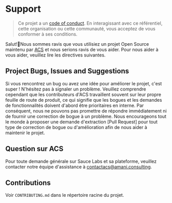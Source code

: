 Support
=======

> Ce projet a un [code of conduct](https://github.com/contactacs/Medium-framework-mobile-android/blob/main/CODE_OF_CONDUCT.md). En interagissant avec ce référentiel, cette organisation ou cette communauté, vous acceptez de vous conformer à ses conditions.

Salut!👋Nous sommes ravis que vous utilisiez un projet Open Source maintenu par [ACS]((https://amani.consulting/fr/)) et nous serions ravis de vous aider. Pour nous aider à vous aider, veuillez lire les directives suivantes.

## Project Bugs, Issues and Suggestions

Si vous rencontrez un bug ou avez une idée pour améliorer le projet, c'est super ! N'hésitez pas à signaler un problème. Veuillez comprendre cependant que les contributeurs d'ACS travaillent souvent sur leur propre feuille de route de produit, ce qui signifie que les bogues et les demandes de fonctionnalités doivent d'abord être prioritaires en interne. Par conséquent, nous ne pouvons pas promettre de répondre immédiatement ni de fournir une correction de bogue à un problème. Nous encourageons tout le monde à proposer une demande d'extraction [Pull Request] pour tout type de correction de bogue ou d'amélioration afin de nous aider à maintenir le projet.

## Question sur ACS

Pour toute demande générale sur Sauce Labs et sa plateforme, veuillez contacter notre équipe d'assistance à [contactacs@amani.consulting](mailto:contactacs@amani.consulting).

## Contributions

Voir `CONTRIBUTING.md` dans le répertoire racine du projet.
